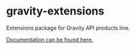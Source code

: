 # gravity-extensions
Extensions package for Gravity API products line.

[Documentation can be found here.](./docs/index.md 'index')
